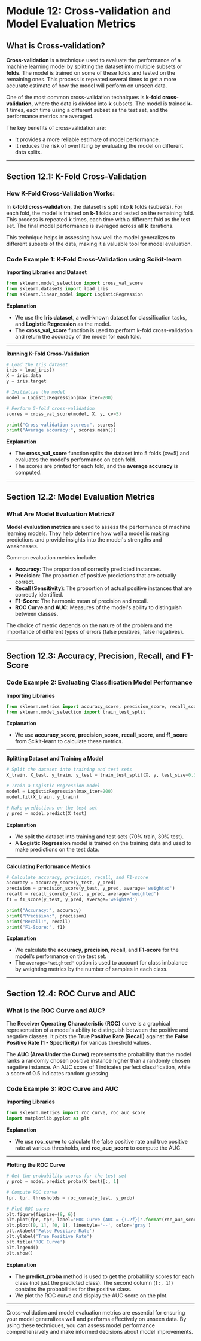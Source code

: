 # Module 12: Cross-validation and Model Evaluation Metrics

## What is Cross-validation?

**Cross-validation** is a technique used to evaluate the performance of a machine learning model by splitting the dataset into multiple subsets or **folds**. The model is trained on some of these folds and tested on the remaining ones. This process is repeated several times to get a more accurate estimate of how the model will perform on unseen data.

One of the most common cross-validation techniques is **k-fold cross-validation**, where the data is divided into **k** subsets. The model is trained **k-1** times, each time using a different subset as the test set, and the performance metrics are averaged.

The key benefits of cross-validation are:

- It provides a more reliable estimate of model performance.
- It reduces the risk of overfitting by evaluating the model on different data splits.

---

## Section 12.1: K-Fold Cross-Validation

### How K-Fold Cross-Validation Works:

In **k-fold cross-validation**, the dataset is split into **k** folds (subsets). For each fold, the model is trained on **k-1** folds and tested on the remaining fold. This process is repeated **k** times, each time with a different fold as the test set. The final model performance is averaged across all **k** iterations.

This technique helps in assessing how well the model generalizes to different subsets of the data, making it a valuable tool for model evaluation.

### Code Example 1: K-Fold Cross-Validation using Scikit-learn

**Importing Libraries and Dataset**

```python
from sklearn.model_selection import cross_val_score
from sklearn.datasets import load_iris
from sklearn.linear_model import LogisticRegression

```

**Explanation**

- We use the **Iris dataset**, a well-known dataset for classification tasks, and **Logistic Regression** as the model.
- The **cross_val_score** function is used to perform k-fold cross-validation and return the accuracy of the model for each fold.

---

**Running K-Fold Cross-Validation**

```python
# Load the Iris dataset
iris = load_iris()
X = iris.data
y = iris.target

# Initialize the model
model = LogisticRegression(max_iter=200)

# Perform 5-fold cross-validation
scores = cross_val_score(model, X, y, cv=5)

print("Cross-validation scores:", scores)
print("Average accuracy:", scores.mean())

```

**Explanation**

- The **cross_val_score** function splits the dataset into 5 folds (cv=5) and evaluates the model's performance on each fold.
- The scores are printed for each fold, and the **average accuracy** is computed.

---

## Section 12.2: Model Evaluation Metrics

### What Are Model Evaluation Metrics?

**Model evaluation metrics** are used to assess the performance of machine learning models. They help determine how well a model is making predictions and provide insights into the model's strengths and weaknesses.

Common evaluation metrics include:

- **Accuracy**: The proportion of correctly predicted instances.
- **Precision**: The proportion of positive predictions that are actually correct.
- **Recall (Sensitivity)**: The proportion of actual positive instances that are correctly identified.
- **F1-Score**: The harmonic mean of precision and recall.
- **ROC Curve and AUC**: Measures of the model's ability to distinguish between classes.

The choice of metric depends on the nature of the problem and the importance of different types of errors (false positives, false negatives).

---

## Section 12.3: Accuracy, Precision, Recall, and F1-Score

### Code Example 2: Evaluating Classification Model Performance

**Importing Libraries**

```python
from sklearn.metrics import accuracy_score, precision_score, recall_score, f1_score
from sklearn.model_selection import train_test_split

```

**Explanation**

- We use **accuracy_score**, **precision_score**, **recall_score**, and **f1_score** from Scikit-learn to calculate these metrics.

---

**Splitting Dataset and Training a Model**

```python
# Split the dataset into training and test sets
X_train, X_test, y_train, y_test = train_test_split(X, y, test_size=0.3, random_state=42)

# Train a Logistic Regression model
model = LogisticRegression(max_iter=200)
model.fit(X_train, y_train)

# Make predictions on the test set
y_pred = model.predict(X_test)

```

**Explanation**

- We split the dataset into training and test sets (70% train, 30% test).
- A **Logistic Regression** model is trained on the training data and used to make predictions on the test data.

---

**Calculating Performance Metrics**

```python
# Calculate accuracy, precision, recall, and F1-score
accuracy = accuracy_score(y_test, y_pred)
precision = precision_score(y_test, y_pred, average='weighted')
recall = recall_score(y_test, y_pred, average='weighted')
f1 = f1_score(y_test, y_pred, average='weighted')

print("Accuracy:", accuracy)
print("Precision:", precision)
print("Recall:", recall)
print("F1-Score:", f1)

```

**Explanation**

- We calculate the **accuracy**, **precision**, **recall**, and **F1-score** for the model's performance on the test set.
- The `average='weighted'` option is used to account for class imbalance by weighting metrics by the number of samples in each class.

---

## Section 12.4: ROC Curve and AUC

### What is the ROC Curve and AUC?

The **Receiver Operating Characteristic (ROC)** curve is a graphical representation of a model's ability to distinguish between the positive and negative classes. It plots the **True Positive Rate (Recall)** against the **False Positive Rate (1 - Specificity)** for various threshold values.

The **AUC (Area Under the Curve)** represents the probability that the model ranks a randomly chosen positive instance higher than a randomly chosen negative instance. An AUC score of 1 indicates perfect classification, while a score of 0.5 indicates random guessing.

### Code Example 3: ROC Curve and AUC

**Importing Libraries**

```python
from sklearn.metrics import roc_curve, roc_auc_score
import matplotlib.pyplot as plt

```

**Explanation**

- We use **roc_curve** to calculate the false positive rate and true positive rate at various thresholds, and **roc_auc_score** to compute the AUC.

---

**Plotting the ROC Curve**

```python
# Get the probability scores for the test set
y_prob = model.predict_proba(X_test)[:, 1]

# Compute ROC curve
fpr, tpr, thresholds = roc_curve(y_test, y_prob)

# Plot ROC curve
plt.figure(figsize=(8, 6))
plt.plot(fpr, tpr, label='ROC Curve (AUC = {:.2f})'.format(roc_auc_score(y_test, y_prob)))
plt.plot([0, 1], [0, 1], linestyle='--', color='gray')
plt.xlabel('False Positive Rate')
plt.ylabel('True Positive Rate')
plt.title('ROC Curve')
plt.legend()
plt.show()

```

**Explanation**

- The **predict_proba** method is used to get the probability scores for each class (not just the predicted class). The second column (`[:, 1]`) contains the probabilities for the positive class.
- We plot the ROC curve and display the AUC score on the plot.

---

Cross-validation and model evaluation metrics are essential for ensuring your model generalizes well and performs effectively on unseen data. By using these techniques, you can assess model performance comprehensively and make informed decisions about model improvements.